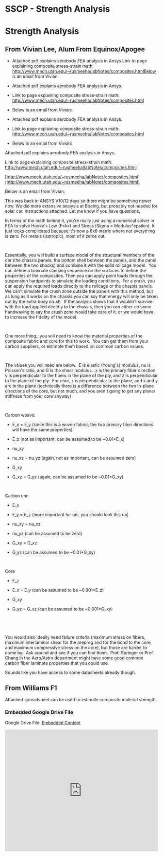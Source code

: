 # SSCP - Strength Analysis

# Strength Analysis

## From Vivian Lee, Alum From Equinox/Apogee

[](#h.t0jsayxku6qz)

* Attached pdf explains aerobody FEA analysis in Ansys.Link to page explaining composite stress-strain math: http://www.mech.utah.edu/~rusmeeha/labNotes/composites.htmlBelow is an email from Vivian:
* Attached pdf explains aerobody FEA analysis in Ansys.
* Link to page explaining composite stress-strain math: http://www.mech.utah.edu/~rusmeeha/labNotes/composites.html
* Below is an email from Vivian:

* Attached pdf explains aerobody FEA analysis in Ansys.
* Link to page explaining composite stress-strain math: http://www.mech.utah.edu/~rusmeeha/labNotes/composites.html
* Below is an email from Vivian:

Attached pdf explains aerobody FEA analysis in Ansys.

Link to page explaining composite stress-strain math: http://www.mech.utah.edu/~rusmeeha/labNotes/composites.html

[http://www.mech.utah.edu/~rusmeeha/labNotes/composites.html](http://www.mech.utah.edu/~rusmeeha/labNotes/composites.html)

Below is an email from Vivian:

This was back in ANSYS V10/12 days so there might be something newer now. We did more extensive analysis at Boeing, but probably not needed for solar car. Instructions attached. Let me know if you have questions.

In terms of the math behind it, you're really just using a numerical solver in FEA to solve Hooke's Law (F=kx) and Stress (Sigma = Modulus*epsilon). It just looks complicated because it's now a 6x6 matrix where not everything is zero. For metals (isotropic), most of it zeros out.

 

Essentially, you will build a surface model of the structural members of the car (the chassis panels, the bottom shell between the panels, and the panel between the two shocks) and combine it with the solid rollcage model.  You can define a laminate stacking sequence on the surfaces to define the properties of the composites. Then you can apply point loads through the suspension hardpoints to simulate the loading conditions.  For a crash, you can apply the required loads directly to the rollcage or the chassis panels.  We can't simulate the crush zone outside the panels with this method, but as long as it works on the chassis you can say that energy will only be taken out by the extra body crush.  If the analysis shows that it wouldn't survive with the load applied directly to the chassis, then you can either do some handwaving to say the crush zone would take care of it, or we would have to increase the fidelity of the model. 

 

One more thing...you will need to know the material properties of the composite fabric and core for this to work.  You can get them from your carbon suppliers, or estimate them based on common carbon values.

 

The values you will need are below.  E is elastic (Young's) modulus, nu is Poisson's ratio, and G is the shear modulus.  x is the primary fiber direction, y is perpendicular to the fibers in the plane of the ply, and z is perpendicular to the plane of the ply.  For core, z is perpendicular to the plane, and x and y are in the plane (technically there is a difference between the two in-plane directions of the core, but not much, and you aren't going to get any planar stiffness from your core anyway)

 

Carbon weave:

- E_x = E_y (since this is a woven fabric, the two primary fiber directions will have the same properties)

- E_z (not as important, can be assumed to be ~0.01*E_x)

- nu_xy

- nu_xz = nu_yz (again, not as important, can be assumed zero)

- G_xy

- G_xz = G_yz (again, can be assumed to be ~0.01*G_xy)

 

Carbon uni:

- E_x

- E_y = E_z (more important for uni, you should look this up)

- nu_xy = nu_xz

- nu_yz (can be assumed to be zero)

- G_xy = G_xz

- G_yz (can be assumed to be ~0.01*G_xy)

 

Core

- E_z

- E_x = E_y (can be assumed to be ~0.001*E_z)

- G_xy

- G_yz = G_xz (can be assumed to be ~0.001*G_xy)

 

 

You would also ideally need failure criteria (maximum stress on fibers, maximum interlaminar shear for the prepreg and for the bond to the core, and maximum compressive stress on the core), but those are harder to come by.  Ask around and see if you can find them.  Prof. Springer or Prof. Chang in the Aero/Astro department might have some good common carbon fiber laminate properties that you could use. 

Sounds like you have access to some datasheets already though.

## From Williams F1

[](#h.89qdcyascdq8)

Attached spreadsheet can be used to estimate composite material strength.

[](https://drive.google.com/folderview?id=1uB7m7ILYl_2KYKJoaTTcd6RxtB3ZFgj5)

### Embedded Google Drive File

Google Drive File: [Embedded Content](https://drive.google.com/embeddedfolderview?id=1uB7m7ILYl_2KYKJoaTTcd6RxtB3ZFgj5#list)

<iframe width="100%" height="400" src="https://drive.google.com/embeddedfolderview?id=1uB7m7ILYl_2KYKJoaTTcd6RxtB3ZFgj5#list" frameborder="0"></iframe>

